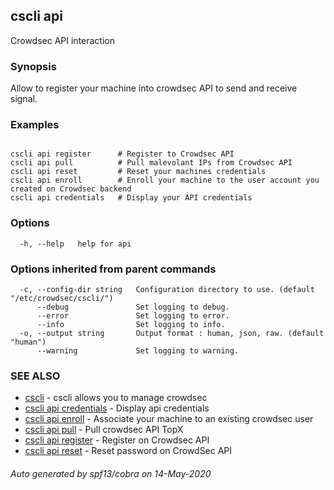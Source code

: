 ## cscli api

Crowdsec API interaction

### Synopsis


Allow to register your machine into crowdsec API to send and receive signal.
		

### Examples

```

cscli api register      # Register to Crowdsec API
cscli api pull          # Pull malevolant IPs from Crowdsec API
cscli api reset         # Reset your machines credentials
cscli api enroll        # Enroll your machine to the user account you created on Crowdsec backend
cscli api credentials   # Display your API credentials

```

### Options

```
  -h, --help   help for api
```

### Options inherited from parent commands

```
  -c, --config-dir string   Configuration directory to use. (default "/etc/crowdsec/cscli/")
      --debug               Set logging to debug.
      --error               Set logging to error.
      --info                Set logging to info.
  -o, --output string       Output format : human, json, raw. (default "human")
      --warning             Set logging to warning.
```

### SEE ALSO

* [cscli](cscli.md)	 - cscli allows you to manage crowdsec
* [cscli api credentials](cscli_api_credentials.md)	 - Display api credentials
* [cscli api enroll](cscli_api_enroll.md)	 - Associate your machine to an existing crowdsec user
* [cscli api pull](cscli_api_pull.md)	 - Pull crowdsec API TopX
* [cscli api register](cscli_api_register.md)	 - Register on Crowdsec API
* [cscli api reset](cscli_api_reset.md)	 - Reset password on CrowdSec API

###### Auto generated by spf13/cobra on 14-May-2020
